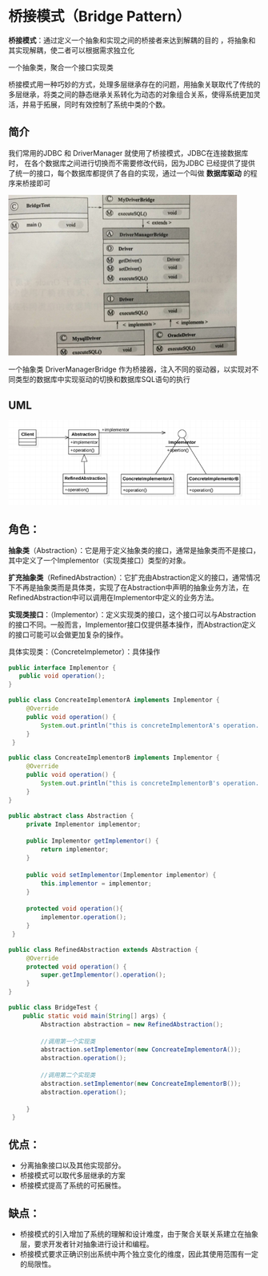 # 桥接模式（Bridge Pattern）

**桥接模式**：通过定义一个抽象和实现之间的桥接者来达到解耦的目的 ，将抽象和其实现解耦，使二者可以根据需求独立化

一个抽象类，聚合一个接口实现类

桥接模式用一种巧妙的方式，处理多层继承存在的问题，用抽象关联取代了传统的多层继承，将类之间的静态继承关系转化为动态的对象组合关系，使得系统更加灵活，并易于拓展，同时有效控制了系统中类的个数。

## 简介

我们常用的JDBC 和 DriverManager 就使用了桥接模式，JDBC在连接数据库时， 在各个数据库之间进行切换而不需要修改代码，因为JDBC 已经提供了提供了统一的接口，每个数据库都提供了各自的实现，通过一个叫做 **数据库驱动** 的程序来桥接即可

<img src="../../assets/image-20200727233625594.png" alt="image-20200727233625594" style="zoom:50%;" />

一个抽象类 DriverManagerBridge 作为桥接器，注入不同的驱动器，以实现对不同类型的数据库中实现驱动的切换和数据库SQL语句的执行

## UML

![](assets/5bb9816001f28.png)

## 角色：

**抽象类**（Abstraction）：它是用于定义抽象类的接口，通常是抽象类而不是接口，其中定义了一个Implementor（实现类接口）类型的对象。

**扩充抽象类**（RefinedAbstraction）：它扩充由Abstraction定义的接口，通常情况下不再是抽象类而是具体类，实现了在Abstraction中声明的抽象业务方法，在RefinedAbstraction中可以调用在Implementor中定义的业务方法。

**实现类接口**：（Implementor）：定义实现类的接口，这个接口可以与Abstraction的接口不同。一般而言，Implementor接口仅提供基本操作，而Abstraction定义的接口可能可以会做更加复杂的操作。

具体实现类：（ConcreteImplemetor）：具体操作



```java
public interface Implementor {
   public void operation();
}
```

```java
public class ConcreateImplementorA implements Implementor {
     @Override
     public void operation() {
         System.out.println("this is concreteImplementorA's operation...");
     }
 }
```

```java
public class ConcreateImplementorB implements Implementor {
     @Override
     public void operation() {
         System.out.println("this is concreteImplementorB's operation...");
     }
}
```

```java
public abstract class Abstraction {
     private Implementor implementor;
 
     public Implementor getImplementor() {
         return implementor;
     }
 
     public void setImplementor(Implementor implementor) {
         this.implementor = implementor;
     }
 
     protected void operation(){
         implementor.operation();
     }
 }
```

```java
public class RefinedAbstraction extends Abstraction {
     @Override
     protected void operation() {
         super.getImplementor().operation();
     }
}
```

```java
public class BridgeTest {
    public static void main(String[] args) {
         Abstraction abstraction = new RefinedAbstraction();
 
         //调用第一个实现类
         abstraction.setImplementor(new ConcreateImplementorA());
         abstraction.operation();
 
         //调用第二个实现类
         abstraction.setImplementor(new ConcreateImplementorB());
         abstraction.operation();
 
     }
 }
```

## 优点：

- 分离抽象接口以及其他实现部分。
- 桥接模式可以取代多层继承的方案
- 桥接模式提高了系统的可拓展性。

## 缺点：

- 桥接模式的引入增加了系统的理解和设计难度，由于聚合关联关系建立在抽象层，要求开发者针对抽象进行设计和编程。
- 桥接模式要求正确识别出系统中两个独立变化的维度，因此其使用范围有一定的局限性。
